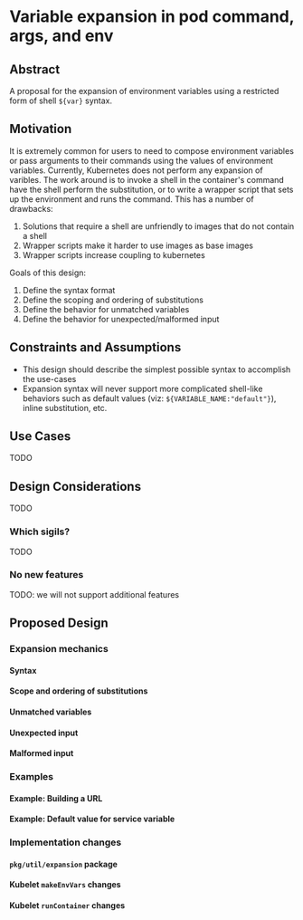 # Variable expansion in pod command, args, and env

## Abstract

A proposal for the expansion of environment variables using a restricted form of shell `${var}`
syntax.

## Motivation

It is extremely common for users to need to compose environment variables or pass arguments to
their commands using the values of environment variables.  Currently, Kubernetes does not perform
any expansion of varibles.  The work around is to invoke a shell in the container's command have the
shell perform the substitution, or to write a wrapper script that sets up the environment and runs
the command.  This has a number of drawbacks:

1.  Solutions that require a shell are unfriendly to images that do not contain a shell
2.  Wrapper scripts make it harder to use images as base images
3.  Wrapper scripts increase coupling to kubernetes

Goals of this design:

1.  Define the syntax format
2.  Define the scoping and ordering of substitutions
3.  Define the behavior for unmatched variables
4.  Define the behavior for unexpected/malformed input

## Constraints and Assumptions

*  This design should describe the simplest possible syntax to accomplish the use-cases
*  Expansion syntax will never support more complicated shell-like behaviors such as default values
   (viz: `${VARIABLE_NAME:"default"}`), inline substitution, etc.

## Use Cases

TODO

## Design Considerations

TODO

### Which sigils?

TODO

### No new features

TODO: we will not support additional features

## Proposed Design

### Expansion mechanics

#### Syntax

#### Scope and ordering of substitutions

#### Unmatched variables

#### Unexpected input

#### Malformed input

### Examples

#### Example: Building a URL

#### Example: Default value for service variable

### Implementation changes

#### `pkg/util/expansion` package

#### Kubelet `makeEnvVars` changes

#### Kubelet `runContainer` changes

